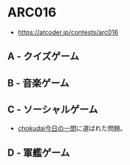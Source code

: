 # ARC016
* https://atcoder.jp/contests/arc016


## A - クイズゲーム


## B - 音楽ゲーム


## C - ソーシャルゲーム
* [chokudai今日の一問]( https://twitter.com/chokudai/status/1168859353278844929?s=20 )に選ばれた問題。


## D - 軍艦ゲーム

